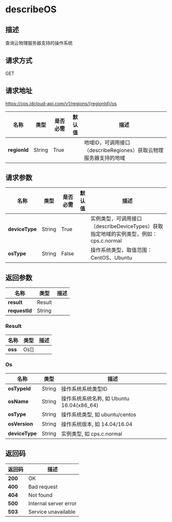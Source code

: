 # describeOS


## 描述
查询云物理服务器支持的操作系统

## 请求方式
GET

## 请求地址
https://cps.jdcloud-api.com/v1/regions/{regionId}/os

|名称|类型|是否必需|默认值|描述|
|---|---|---|---|---|
|**regionId**|String|True| |地域ID，可调用接口（describeRegiones）获取云物理服务器支持的地域|

## 请求参数
|名称|类型|是否必需|默认值|描述|
|---|---|---|---|---|
|**deviceType**|String|True| |实例类型，可调用接口（describeDeviceTypes）获取指定地域的实例类型，例如：cps.c.normal|
|**osType**|String|False| |操作系统类型，取值范围：CentOS、Ubuntu|


## 返回参数
|名称|类型|描述|
|---|---|---|
|**result**|Result| |
|**requestId**|String| |

### Result
|名称|类型|描述|
|---|---|---|
|**oss**|Os[]| |
### Os
|名称|类型|描述|
|---|---|---|
|**osTypeId**|String|操作系统系统类型ID|
|**osName**|String|操作系统系统名称, 如 Ubuntu 16.04(x86_64)|
|**osType**|String|操作系统类型, 如 ubuntu/centos|
|**osVersion**|String|操作系统版本, 如 14.04/16.04|
|**deviceType**|String|实例类型, 如 cps.c.normal|

## 返回码
|返回码|描述|
|---|---|
|**200**|OK|
|**400**|Bad request|
|**404**|Not found|
|**500**|Internal server error|
|**503**|Service unavailable|
